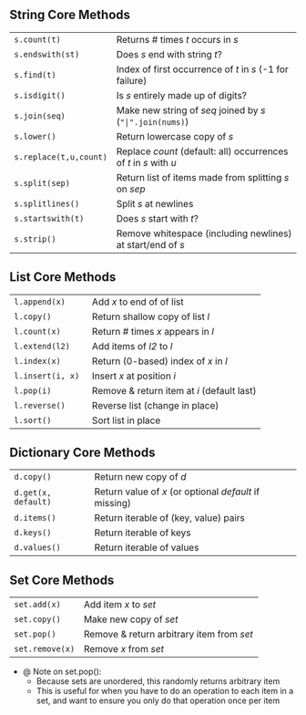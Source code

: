 ## String Core Methods

<table><colgroup><col width="26%"> <col width="74%"></colgroup><tbody><tr><td><code><span>s.count(t)</span></code></td><td>Returns # times <cite>t</cite> occurs in <cite>s</cite></td></tr><tr><td><code><span>s.endswith(st)</span></code></td><td>Does <cite>s</cite> end with string <cite>t</cite>?</td></tr><tr><td><code><span>s.find(t)</span></code></td><td>Index of first occurrence of <cite>t</cite> in <cite>s</cite> (-1 for failure)</td></tr><tr><td><code><span>s.isdigit()</span></code></td><td>Is <cite>s</cite> entirely made up of digits?</td></tr><tr><td><code><span>s.join(seq)</span></code></td><td>Make new string of <cite>seq</cite> joined by <cite>s</cite> (<code><span>"|".join(nums)</span></code>)</td></tr><tr><td><code><span>s.lower()</span></code></td><td>Return lowercase copy of <cite>s</cite></td></tr><tr><td><code><span>s.replace(t,u,count)</span></code></td><td>Replace <cite>count</cite> (default: all) occurrences of <cite>t</cite> in <cite>s</cite> with <cite>u</cite></td></tr><tr><td><code><span>s.split(sep)</span></code></td><td>Return list of items made from splitting <cite>s</cite> on <cite>sep</cite></td></tr><tr><td><code><span>s.splitlines()</span></code></td><td>Split <cite>s</cite> at newlines</td></tr><tr><td><code><span>s.startswith(t)</span></code></td><td>Does <cite>s</cite> start with <cite>t</cite>?</td></tr><tr><td><code><span>s.strip()</span></code></td><td>Remove whitespace (including newlines) at start/end of <cite>s</cite></td></tr></tbody></table>


## List Core Methods

<table><colgroup><col width="31%"> <col width="69%"></colgroup><tbody><tr><td><code><span>l.append(x)</span></code></td><td>Add <cite>x</cite> to end of of list</td></tr><tr><td><code><span>l.copy()</span></code></td><td>Return shallow copy of list <cite>l</cite></td></tr><tr><td><code><span>l.count(x)</span></code></td><td>Return # times <cite>x</cite> appears in <cite>l</cite></td></tr><tr><td><code><span>l.extend(l2)</span></code></td><td>Add items of <cite>l2</cite> to <cite>l</cite></td></tr><tr><td><code><span>l.index(x)</span></code></td><td>Return (0-based) index of <cite>x</cite> in <cite>l</cite></td></tr><tr><td><code><span>l.insert(i,</span> <span>x)</span></code></td><td>Insert <cite>x</cite> at position <cite>i</cite></td></tr><tr><td><code><span>l.pop(i)</span></code></td><td>Remove &amp; return item at <cite>i</cite> (default last)</td></tr><tr><td><code><span>l.reverse()</span></code></td><td>Reverse list (change in place)</td></tr><tr><td><code><span>l.sort()</span></code></td><td>Sort list in place</td></tr></tbody></table>


## Dictionary Core Methods

<table><colgroup><col width="28%"> <col width="72%"></colgroup><tbody><tr><td><code><span>d.copy()</span></code></td><td>Return new copy of <cite>d</cite></td></tr><tr><td><code><span>d.get(x,</span> <span>default)</span></code></td><td>Return value of <cite>x</cite> (or optional <cite>default</cite> if missing)</td></tr><tr><td><code><span>d.items()</span></code></td><td>Return iterable of (key, value) pairs</td></tr><tr><td><code><span>d.keys()</span></code></td><td>Return iterable of keys</td></tr><tr><td><code><span>d.values()</span></code></td><td>Return iterable of values</td></tr></tbody></table>


## Set Core Methods

<table><colgroup><col width="28%"> <col width="72%"></colgroup><tbody><tr><td><code><span>set.add(x)</span></code></td><td>Add item <cite>x</cite> to <cite>set</cite></td></tr><tr><td><code><span>set.copy()</span></code></td><td>Make new copy of <cite>set</cite></td></tr><tr><td><code><span>set.pop()</span></code></td><td>Remove &amp; return arbitrary item from <cite>set</cite></td></tr><tr><td><code><span>set.remove(x)</span></code></td><td>Remove <cite>x</cite> from <cite>set</cite></td></tr></tbody></table>

- @ Note on set.pop():
	- Because sets are unordered, this randomly returns arbitrary item
	- This is useful for when you have to do an operation to each item in a set, and want to ensure you only do that operation once per item